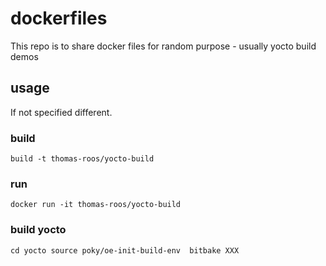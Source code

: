 # dockerfiles
This repo is to share docker files for random purpose - usually yocto build demos

## usage
If not specified different.

### build
`build -t thomas-roos/yocto-build`

### run
`docker run -it thomas-roos/yocto-build`

### build yocto
`cd yocto
source poky/oe-init-build-env 
bitbake XXX`
